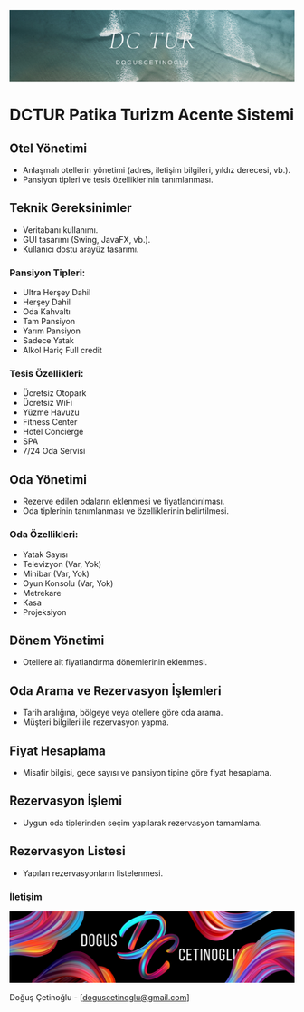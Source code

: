 
[![MineSweeper Game'i](/readmeAssets/mine.png "MineSweeperLogo'i")](https://github.com/doguscetinoglu/doguscetinoglu)




# DCTUR Patika Turizm Acente Sistemi

## Otel Yönetimi

- Anlaşmalı otellerin yönetimi (adres, iletişim bilgileri, yıldız derecesi, vb.).
- Pansiyon tipleri ve tesis özelliklerinin tanımlanması.


## Teknik Gereksinimler

- Veritabanı kullanımı.
- GUI tasarımı (Swing, JavaFX, vb.).
- Kullanıcı dostu arayüz tasarımı.



### Pansiyon Tipleri:
- Ultra Herşey Dahil
- Herşey Dahil
- Oda Kahvaltı
- Tam Pansiyon
- Yarım Pansiyon
- Sadece Yatak
- Alkol Hariç Full credit

### Tesis Özellikleri:
- Ücretsiz Otopark
- Ücretsiz WiFi
- Yüzme Havuzu
- Fitness Center
- Hotel Concierge
- SPA
- 7/24 Oda Servisi

## Oda Yönetimi

- Rezerve edilen odaların eklenmesi ve fiyatlandırılması.
- Oda tiplerinin tanımlanması ve özelliklerinin belirtilmesi.

### Oda Özellikleri:
- Yatak Sayısı
- Televizyon (Var, Yok)
- Minibar (Var, Yok)
- Oyun Konsolu (Var, Yok)
- Metrekare
- Kasa
- Projeksiyon

## Dönem Yönetimi

- Otellere ait fiyatlandırma dönemlerinin eklenmesi.

## Oda Arama ve Rezervasyon İşlemleri

- Tarih aralığına, bölgeye veya otellere göre oda arama.
- Müşteri bilgileri ile rezervasyon yapma.

## Fiyat Hesaplama

- Misafir bilgisi, gece sayısı ve pansiyon tipine göre fiyat hesaplama.

## Rezervasyon İşlemi

- Uygun oda tiplerinden seçim yapılarak rezervasyon tamamlama.

## Rezervasyon Listesi

- Yapılan rezervasyonların listelenmesi.



### İletişim

[![Doğuş Çetinoğlu'i](/readmeAssets/logo.png "D & C Linkedin Logo'i")](https://www.linkedin.com/in/doguscetinoglu/)

Doğuş Çetinoğlu - [doguscetinoglu@gmail.com]